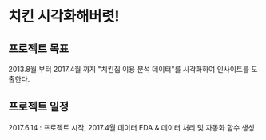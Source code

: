 # 치킨 시각화해버렷!

## 프로젝트 목표

2013.8월 부터 2017.4월 까지 "치킨집 이용 분석 데이터"를 시각화하여 인사이트를 도출한다.

## 프로젝트 일정

2017.6.14 : 프로젝트 시작, 2017.4월 데이터 EDA & 데이터 처리 및 자동화 함수 생성
